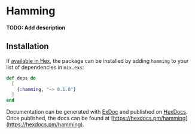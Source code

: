# Hamming

**TODO: Add description**

## Installation

If [available in Hex](https://hex.pm/docs/publish), the package can be installed
by adding `hamming` to your list of dependencies in `mix.exs`:

```elixir
def deps do
  [
    {:hamming, "~> 0.1.0"}
  ]
end
```

Documentation can be generated with [ExDoc](https://github.com/elixir-lang/ex_doc)
and published on [HexDocs](https://hexdocs.pm). Once published, the docs can
be found at [https://hexdocs.pm/hamming](https://hexdocs.pm/hamming).

